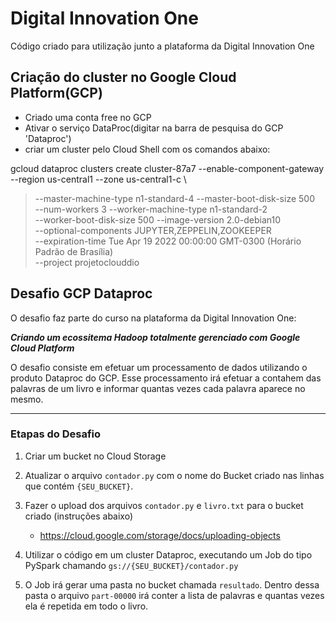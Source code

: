 # Digital Innovation One

Código criado para utilização junto a plataforma da Digital Innovation One

## Criação do cluster no Google Cloud Platform(GCP)

 - Criado uma conta free no GCP 
 - Ativar o serviço DataProc(digitar na barra de pesquisa do GCP 'Dataproc')
 - criar um cluster pelo Cloud Shell com os comandos abaixo:
  
  gcloud dataproc clusters create cluster-87a7 --enable-component-gateway \
  <n>--region us-central1 --zone us-central1-c \
  >--master-machine-type n1-standard-4 --master-boot-disk-size 500 \
  >--num-workers 3 --worker-machine-type n1-standard-2 \
  >--worker-boot-disk-size 500 --image-version 2.0-debian10 \
  >--optional-components JUPYTER,ZEPPELIN,ZOOKEEPER \
  >--expiration-time Tue Apr 19 2022 00:00:00 GMT-0300 (Horário Padrão de Brasília) \
  >--project projetoclouddio<n>


## Desafio GCP Dataproc

O desafio faz parte do curso na plataforma da Digital Innovation One:

__*Criando um ecossitema Hadoop totalmente gerenciado com Google Cloud Platform*__

O desafio consiste em efetuar um processamento de dados utilizando o produto Dataproc do GCP. Esse processamento irá efetuar a contahem das palavras de um livro e informar quantas vezes cada palavra aparece no mesmo.

---

### Etapas do Desafio

1. Criar um bucket no Cloud Storage
1. Atualizar o arquivo ```contador.py``` com o nome do Bucket criado nas linhas que contém ```{SEU_BUCKET}```.
1. Fazer o upload dos arquivos ```contador.py``` e ```livro.txt``` para o bucket criado (instruções abaixo)
    - https://cloud.google.com/storage/docs/uploading-objects

1. Utilizar o código em um cluster Dataproc, executando um Job do tipo PySpark chamando ```gs://{SEU_BUCKET}/contador.py```
1. O Job irá gerar uma pasta no bucket chamada ```resultado```. Dentro dessa pasta o arquivo ```part-00000``` irá conter a lista de palavras e quantas vezes ela é repetida em todo o livro.

